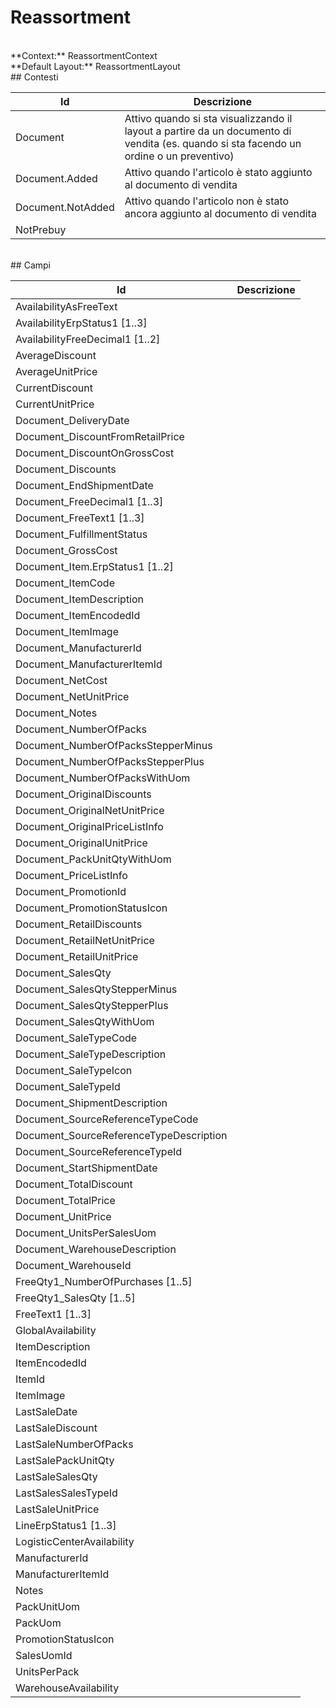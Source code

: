 # Reassortment

<br/>
**Context:** ReassortmentContext
<br/>
**Default Layout:** ReassortmentLayout

<br/>
## Contesti

| Id | Descrizione | 
| --- | --- | 
| Document | Attivo quando si sta visualizzando il layout a partire da un documento di vendita (es. quando si sta facendo un ordine o un preventivo) | 
| Document.Added | Attivo quando l'articolo è stato aggiunto al documento di vendita | 
| Document.NotAdded | Attivo quando l'articolo non è stato ancora aggiunto al documento di vendita | 
| NotPrebuy |  | 


<br/>
## Campi

| Id | Descrizione | 
| --- | --- | 
| AvailabilityAsFreeText |  | 
| AvailabilityErpStatus1 [1..3] |  | 
| AvailabilityFreeDecimal1 [1..2] |  | 
| AverageDiscount |  | 
| AverageUnitPrice |  | 
| CurrentDiscount |  | 
| CurrentUnitPrice |  | 
| Document_DeliveryDate |  | 
| Document_DiscountFromRetailPrice |  | 
| Document_DiscountOnGrossCost |  | 
| Document_Discounts |  | 
| Document_EndShipmentDate |  | 
| Document_FreeDecimal1 [1..3] |  | 
| Document_FreeText1 [1..3] |  | 
| Document_FulfillmentStatus |  | 
| Document_GrossCost |  | 
| Document_Item.ErpStatus1 [1..2] |  | 
| Document_ItemCode |  | 
| Document_ItemDescription |  | 
| Document_ItemEncodedId |  | 
| Document_ItemImage |  | 
| Document_ManufacturerId |  | 
| Document_ManufacturerItemId |  | 
| Document_NetCost |  | 
| Document_NetUnitPrice |  | 
| Document_Notes |  | 
| Document_NumberOfPacks |  | 
| Document_NumberOfPacksStepperMinus |  | 
| Document_NumberOfPacksStepperPlus |  | 
| Document_NumberOfPacksWithUom |  | 
| Document_OriginalDiscounts |  | 
| Document_OriginalNetUnitPrice |  | 
| Document_OriginalPriceListInfo |  | 
| Document_OriginalUnitPrice |  | 
| Document_PackUnitQtyWithUom |  | 
| Document_PriceListInfo |  | 
| Document_PromotionId |  | 
| Document_PromotionStatusIcon |  | 
| Document_RetailDiscounts |  | 
| Document_RetailNetUnitPrice |  | 
| Document_RetailUnitPrice |  | 
| Document_SalesQty |  | 
| Document_SalesQtyStepperMinus |  | 
| Document_SalesQtyStepperPlus |  | 
| Document_SalesQtyWithUom |  | 
| Document_SaleTypeCode |  | 
| Document_SaleTypeDescription |  | 
| Document_SaleTypeIcon |  | 
| Document_SaleTypeId |  | 
| Document_ShipmentDescription |  | 
| Document_SourceReferenceTypeCode |  | 
| Document_SourceReferenceTypeDescription |  | 
| Document_SourceReferenceTypeId |  | 
| Document_StartShipmentDate |  | 
| Document_TotalDiscount |  | 
| Document_TotalPrice |  | 
| Document_UnitPrice |  | 
| Document_UnitsPerSalesUom |  | 
| Document_WarehouseDescription |  | 
| Document_WarehouseId |  | 
| FreeQty1_NumberOfPurchases [1..5] |  | 
| FreeQty1_SalesQty [1..5] |  | 
| FreeText1 [1..3] |  | 
| GlobalAvailability |  | 
| ItemDescription |  | 
| ItemEncodedId |  | 
| ItemId |  | 
| ItemImage |  | 
| LastSaleDate |  | 
| LastSaleDiscount |  | 
| LastSaleNumberOfPacks |  | 
| LastSalePackUnitQty |  | 
| LastSaleSalesQty |  | 
| LastSalesSalesTypeId |  | 
| LastSaleUnitPrice |  | 
| LineErpStatus1 [1..3] |  | 
| LogisticCenterAvailability |  | 
| ManufacturerId |  | 
| ManufacturerItemId |  | 
| Notes |  | 
| PackUnitUom |  | 
| PackUom |  | 
| PromotionStatusIcon |  | 
| SalesUomId |  | 
| UnitsPerPack |  | 
| WarehouseAvailability |  |

